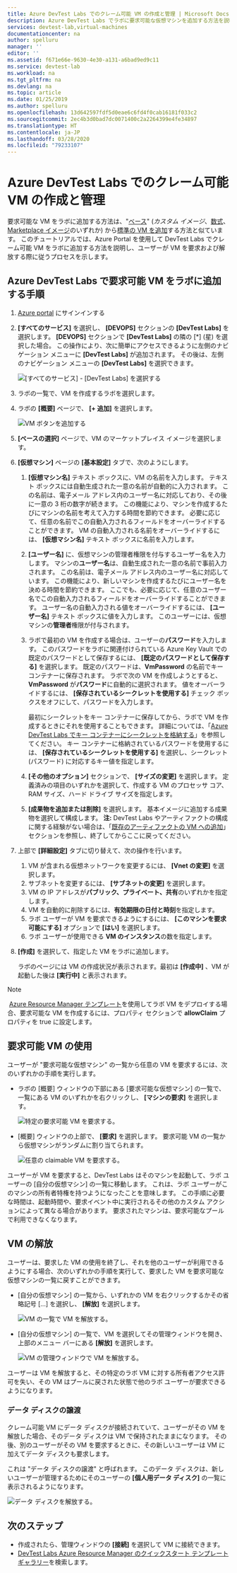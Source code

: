 ```yaml
---
title: Azure DevTest Labs でのクレーム可能 VM の作成と管理 | Microsoft Docs
description: Azure DevTest Labs でラボに要求可能な仮想マシンを追加する方法を説明します
services: devtest-lab,virtual-machines
documentationcenter: na
author: spelluru
manager: ''
editor: ''
ms.assetid: f671e66e-9630-4e30-a131-a6bad9ed9c11
ms.service: devtest-lab
ms.workload: na
ms.tgt_pltfrm: na
ms.devlang: na
ms.topic: article
ms.date: 01/25/2019
ms.author: spelluru
ms.openlocfilehash: 13d642597fdf5d0eae6c6fd4f0cab16181f033c2
ms.sourcegitcommit: 2ec4b3d0bad7dc0071400c2a2264399e4fe34897
ms.translationtype: HT
ms.contentlocale: ja-JP
ms.lasthandoff: 03/28/2020
ms.locfileid: "79233107"
---
```

# <a name="create-and-manage-claimable-vms-in-azure-devtest-labs"></a>Azure DevTest Labs でのクレーム可能 VM の作成と管理
要求可能な VM をラボに追加する方法は、"[ベース](devtest-lab-add-vm.md)" (*カスタム イメージ*、[数式](devtest-lab-create-template.md)、[Marketplace イメージ](devtest-lab-manage-formulas.md)のいずれか) から[標準の VM を追加](devtest-lab-configure-marketplace-images.md)する方法と似ています。 このチュートリアルでは、Azure Portal を使用して DevTest Labs でクレーム可能 VM をラボに追加する方法を説明し、ユーザーが VM を要求および解放する際に従うプロセスを示します。

## <a name="steps-to-add-a-claimable-vm-to-a-lab-in-azure-devtest-labs"></a>Azure DevTest Labs で要求可能 VM をラボに追加する手順
1. [Azure portal](https://go.microsoft.com/fwlink/p/?LinkID=525040) にサインインする
1. **[すべてのサービス]** を選択し、 **[DEVOPS]** セクションの **[DevTest Labs]** を選択します。 **[DEVOPS]** セクションで **[DevTest Labs]** の隣の [*] (星) を選択した場合。 この操作により、次に簡単にアクセスできるように左側のナビゲーション メニューに **[DevTest Labs]** が追加されます。 その後は、左側のナビゲーション メニューの **[DevTest Labs]** を選択できます。

    ![[すべてのサービス] - [DevTest Labs] を選択する](./media/devtest-lab-create-lab/all-services-select.png)
1. ラボの一覧で、VM を作成するラボを選択します。
2. ラボの **[概要]** ページで、 **[+ 追加]** を選択します。

    ![VM ボタンを追加する](./media/devtest-lab-add-vm/devtestlab-home-blade-add-vm.png)
1. **[ベースの選択]** ページで、VM のマーケットプレイス イメージを選択します。
1. **[仮想マシン]** ページの **[基本設定]** タブで、次のようにします。
    1. **[仮想マシン名]** テキスト ボックスに、VM の名前を入力します。 テキスト ボックスには自動生成された一意の名前が自動的に入力されます。 この名前は、電子メール アドレス内のユーザー名に対応しており、その後に一意の 3 桁の数字が続きます。 この機能により、マシンを作成するたびにマシンの名前を考えて入力する時間を節約できます。 必要に応じて、任意の名前でこの自動入力されるフィールドをオーバーライドすることができます。 VM の自動入力される名前をオーバーライドするには、 **[仮想マシン名]** テキスト ボックスに名前を入力します。
    2. **[ユーザー名]** に、仮想マシンの管理者権限を付与するユーザー名を入力します。 マシンの**ユーザー名**は、自動生成された一意の名前で事前入力されます。 この名前は、電子メール アドレス内のユーザー名に対応しています。 この機能により、新しいマシンを作成するたびにユーザー名を決める時間を節約できます。 ここでも、必要に応じて、任意のユーザー名でこの自動入力されるフィールドをオーバーライドすることができます。 ユーザー名の自動入力される値をオーバーライドするには、 **[ユーザー名]** テキスト ボックスに値を入力します。 このユーザーには、仮想マシンの**管理者**権限が付与されます。
    3. ラボで最初の VM を作成する場合は、ユーザーの**パスワード**を入力します。 このパスワードをラボに関連付けられている Azure Key Vault での既定のパスワードとして保存するには、 **[既定のパスワードとして保存する]** を選択します。 既定のパスワードは、**VmPassword** の名前でキー コンテナーに保存されます。 ラボで次の VM を作成しようとすると、**VmPassword** が**パスワード**に自動的に選択されます。 値をオーバーライドするには、 **[保存されているシークレットを使用する]** チェック ボックスをオフにして、パスワードを入力します。

        最初にシークレットをキー コンテナーに保存してから、ラボで VM を作成するときにそれを使用することもできます。 詳細については、「[Azure DevTest Labs でキー コンテナーにシークレットを格納する](devtest-lab-store-secrets-in-key-vault.md)」を参照してください。 キー コンテナーに格納されているパスワードを使用するには、 **[保存されているシークレットを使用する]** を選択し、シークレット (パスワード) に対応するキー値を指定します。
    4. **[その他のオプション]** セクションで、 **[サイズの変更]** を選択します。 定義済みの項目のいずれかを選択して、作成する VM のプロセッサ コア、RAM サイズ、ハード ドライブ サイズを指定します。
    5. **[成果物を追加または削除]** を選択します。 基本イメージに追加する成果物を選択して構成します。
    **注:** DevTest Labs やアーティファクトの構成に関する経験がない場合は、「[既存のアーティファクトの VM への追加](./devtest-lab-add-vm.md#add-an-existing-artifact-to-a-vm)」セクションを参照し、終了してからここに戻ってください。
2. 上部で **[詳細設定]** タブに切り替えて、次の操作を行います。
    1. VM が含まれる仮想ネットワークを変更するには、 **[Vnet の変更]** を選択します。
    2. サブネットを変更するには、 **[サブネットの変更]** を選択します。
    3. VM の IP アドレスが**パブリック、プライベート、共有**のいずれかを指定します。
    4. VM を自動的に削除するには、**有効期限の日付と時刻**を指定します。
    5. ラボ ユーザーが VM を要求できるようにするには、 **[このマシンを要求可能にする]** オプションで **[はい]** を選択します。
    6. ラボ ユーザーが使用できる **VM のインスタンス**の数を指定します。
3. **[作成]** を選択して、指定した VM をラボに追加します。

   ラボのページには VM の作成状況が表示されます。最初は **[作成中]** 、VM が起動した後は **[実行中]** と表示されます。

> [!NOTE]
>  [Azure Resource Manager テンプレート](devtest-lab-create-environment-from-arm.md)を使用してラボ VM をデプロイする場合、要求可能な VM を作成するには、プロパティ セクションで **allowClaim** プロパティを true に設定します。


## <a name="using-a-claimable-vm"></a>要求可能 VM の使用

ユーザーが "要求可能な仮想マシン" の一覧から任意の VM を要求するには、次のいずれかの手順を実行します。

* ラボの [概要] ウィンドウの下部にある [要求可能な仮想マシン] の一覧で、一覧にある VM のいずれかを右クリックし、 **[マシンの要求]** を選択します。

  ![特定の要求可能 VM を要求する。](./media/devtest-lab-add-vm/devtestlab-claim-VM.png)


* [概要] ウィンドウの上部で、 **[要求]** を選択します。 要求可能 VM の一覧から仮想マシンがランダムに割り当てられます。

  ![任意の claimable VM を要求する。](./media/devtest-lab-add-vm/devtestlab-claim-any.png)


ユーザーが VM を要求すると、DevTest Labs はそのマシンを起動して、ラボ ユーザーの [自分の仮想マシン] の一覧に移動します。 これは、ラボ ユーザーがこのマシンの所有者特権を持つようになったことを意味します。 この手順に必要な時間は、起動時間や、要求イベント中に実行されるその他のカスタム アクションによって異なる場合があります。 要求されたマシンは、要求可能なプールで利用できなくなります。  

## <a name="unclaim-a-vm"></a>VM の解放

ユーザーは、要求した VM の使用を終了し、それを他のユーザーが利用できるようにする場合、次のいずれかの手順を実行して、要求した VM を要求可能な仮想マシンの一覧に戻すことができます。

- [自分の仮想マシン] の一覧から、いずれかの VM を右クリックするかその省略記号 [...] を選択し、 **[解放]** を選択します。

  ![VM の一覧で VM を解放する。](./media/devtest-lab-add-vm/devtestlab-unclaim-VM2.png)

- [自分の仮想マシン] の一覧で、VM を選択してその管理ウィンドウを開き、上部のメニュー バーにある **[解放]** を選択します。

  ![VM の管理ウィンドウで VM を解放する。](./media/devtest-lab-add-vm/devtestlab-unclaim-VM.png)

ユーザーは VM を解放すると、その特定のラボ VM に対する所有者アクセス許可を失い、その VM はプールに戻された状態で他のラボ ユーザーが要求できるようになります。 

### <a name="transferring-the-data-disk"></a>データ ディスクの譲渡
クレーム可能 VM にデータ ディスクが接続されていて、ユーザーがその VM を解放した場合、そのデータ ディスクは VM で保持されたままになります。 その後、別のユーザーがその VM を要求するときに、その新しいユーザーは VM に加えてデータ ディスクも要求します。

これは "データ ディスクの譲渡" と呼ばれます。 このデータ ディスクは、新しいユーザーが管理するためにそのユーザーの **[個人用データ ディスク]** の一覧に表示されるようになります。

![データ ディスクを解放する。](./media/devtest-lab-add-vm/devtestlab-unclaim-datadisks.png)



## <a name="next-steps"></a>次のステップ
* 作成されたら、管理ウィンドウの **[接続]** を選択して VM に接続できます。
* [DevTest Labs Azure Resource Manager のクイックスタート テンプレート ギャラリー](https://github.com/Azure/azure-devtestlab/tree/master/samples/DevTestLabs/QuickStartTemplates)を検索します。

